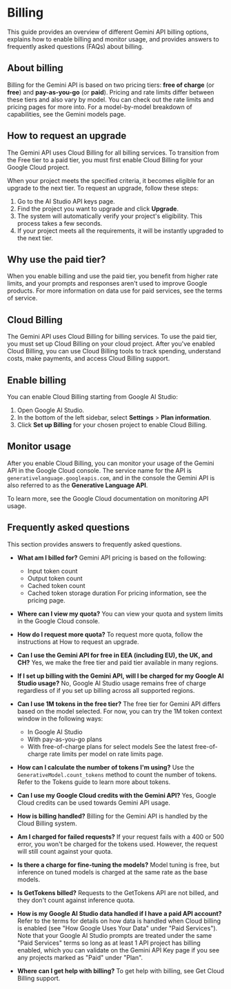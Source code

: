 # Billing

This guide provides an overview of different Gemini API billing options, explains how to enable billing and monitor usage, and provides answers to frequently asked questions (FAQs) about billing.

## About billing

Billing for the Gemini API is based on two pricing tiers: **free of charge** (or **free**) and **pay-as-you-go** (or **paid**). Pricing and rate limits differ between these tiers and also vary by model. You can check out the rate limits and pricing pages for more into. For a model-by-model breakdown of capabilities, see the Gemini models page.

## How to request an upgrade

The Gemini API uses Cloud Billing for all billing services. To transition from the Free tier to a paid tier, you must first enable Cloud Billing for your Google Cloud project.

When your project meets the specified criteria, it becomes eligible for an upgrade to the next tier. To request an upgrade, follow these steps:

1. Go to the AI Studio API keys page.
2. Find the project you want to upgrade and click **Upgrade**.
3. The system will automatically verify your project's eligibility. This process takes a few seconds.
4. If your project meets all the requirements, it will be instantly upgraded to the next tier.

## Why use the paid tier?

When you enable billing and use the paid tier, you benefit from higher rate limits, and your prompts and responses aren't used to improve Google products. For more information on data use for paid services, see the terms of service.

## Cloud Billing

The Gemini API uses Cloud Billing for billing services. To use the paid tier, you must set up Cloud Billing on your cloud project. After you've enabled Cloud Billing, you can use Cloud Billing tools to track spending, understand costs, make payments, and access Cloud Billing support.

## Enable billing

You can enable Cloud Billing starting from Google AI Studio:

1. Open Google AI Studio.
2. In the bottom of the left sidebar, select **Settings** > **Plan information**.
3. Click **Set up Billing** for your chosen project to enable Cloud Billing.

## Monitor usage

After you enable Cloud Billing, you can monitor your usage of the Gemini API in the Google Cloud console. The service name for the API is `generativelanguage.googleapis.com`, and in the console the Gemini API is also referred to as the **Generative Language API**.

To learn more, see the Google Cloud documentation on monitoring API usage.

## Frequently asked questions

This section provides answers to frequently asked questions.

* **What am I billed for?**
    Gemini API pricing is based on the following:
    * Input token count
    * Output token count
    * Cached token count
    * Cached token storage duration
    For pricing information, see the pricing page.

* **Where can I view my quota?**
    You can view your quota and system limits in the Google Cloud console.

* **How do I request more quota?**
    To request more quota, follow the instructions at How to request an upgrade.

* **Can I use the Gemini API for free in EEA (including EU), the UK, and CH?**
    Yes, we make the free tier and paid tier available in many regions.

* **If I set up billing with the Gemini API, will I be charged for my Google AI Studio usage?**
    No, Google AI Studio usage remains free of charge regardless of if you set up billing across all supported regions.

* **Can I use 1M tokens in the free tier?**
    The free tier for Gemini API differs based on the model selected. For now, you can try the 1M token context window in the following ways:
    * In Google AI Studio
    * With pay-as-you-go plans
    * With free-of-charge plans for select models
    See the latest free-of-charge rate limits per model on rate limits page.

* **How can I calculate the number of tokens I'm using?**
    Use the `GenerativeModel.count_tokens` method to count the number of tokens. Refer to the Tokens guide to learn more about tokens.

* **Can I use my Google Cloud credits with the Gemini API?**
    Yes, Google Cloud credits can be used towards Gemini API usage.

* **How is billing handled?**
    Billing for the Gemini API is handled by the Cloud Billing system.

* **Am I charged for failed requests?**
    If your request fails with a 400 or 500 error, you won't be charged for the tokens used. However, the request will still count against your quota.

* **Is there a charge for fine-tuning the models?**
    Model tuning is free, but inference on tuned models is charged at the same rate as the base models.

* **Is GetTokens billed?**
    Requests to the GetTokens API are not billed, and they don't count against inference quota.

* **How is my Google AI Studio data handled if I have a paid API account?**
    Refer to the terms for details on how data is handled when Cloud billing is enabled (see "How Google Uses Your Data" under "Paid Services"). Note that your Google AI Studio prompts are treated under the same "Paid Services" terms so long as at least 1 API project has billing enabled, which you can validate on the Gemini API Key page if you see any projects marked as "Paid" under "Plan".

* **Where can I get help with billing?**
    To get help with billing, see Get Cloud Billing support.
